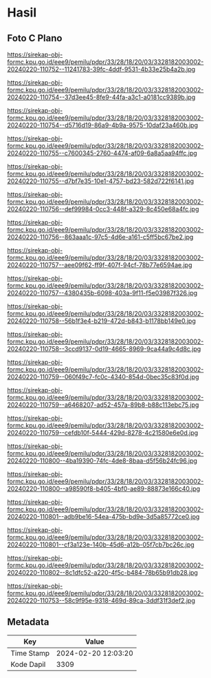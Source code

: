 # Hasil

## Foto C Plano

https://sirekap-obj-formc.kpu.go.id/eee9/pemilu/pdpr/33/28/18/20/03/3328182003002-20240220-110752--11241783-39fc-4ddf-9531-4b33e25b4a2b.jpg

https://sirekap-obj-formc.kpu.go.id/eee9/pemilu/pdpr/33/28/18/20/03/3328182003002-20240220-110754--37d3ee45-8fe9-44fa-a3c1-a0181cc9389b.jpg

https://sirekap-obj-formc.kpu.go.id/eee9/pemilu/pdpr/33/28/18/20/03/3328182003002-20240220-110754--d5716d19-86a9-4b9a-9575-10daf23a460b.jpg

https://sirekap-obj-formc.kpu.go.id/eee9/pemilu/pdpr/33/28/18/20/03/3328182003002-20240220-110755--c7600345-2760-4474-af09-6a8a5aa94ffc.jpg

https://sirekap-obj-formc.kpu.go.id/eee9/pemilu/pdpr/33/28/18/20/03/3328182003002-20240220-110755--d7bf7e35-10e1-4757-bd23-582d722f6141.jpg

https://sirekap-obj-formc.kpu.go.id/eee9/pemilu/pdpr/33/28/18/20/03/3328182003002-20240220-110756--def99984-0cc3-448f-a329-8c450e68a4fc.jpg

https://sirekap-obj-formc.kpu.go.id/eee9/pemilu/pdpr/33/28/18/20/03/3328182003002-20240220-110756--863aaa1c-97c5-4d6e-a161-c5ff5bc67be2.jpg

https://sirekap-obj-formc.kpu.go.id/eee9/pemilu/pdpr/33/28/18/20/03/3328182003002-20240220-110757--aee09f62-ff9f-407f-94cf-78b77e6594ae.jpg

https://sirekap-obj-formc.kpu.go.id/eee9/pemilu/pdpr/33/28/18/20/03/3328182003002-20240220-110757--4380435b-6098-403a-9f11-f5e03987f326.jpg

https://sirekap-obj-formc.kpu.go.id/eee9/pemilu/pdpr/33/28/18/20/03/3328182003002-20240220-110758--56b1f3e4-b219-472d-b843-b1178bb149e0.jpg

https://sirekap-obj-formc.kpu.go.id/eee9/pemilu/pdpr/33/28/18/20/03/3328182003002-20240220-110758--3ccd9137-0d19-4665-8969-9ca44a9c4d8c.jpg

https://sirekap-obj-formc.kpu.go.id/eee9/pemilu/pdpr/33/28/18/20/03/3328182003002-20240220-110759--060f49c7-fc0c-4340-854d-0bec35c83f0d.jpg

https://sirekap-obj-formc.kpu.go.id/eee9/pemilu/pdpr/33/28/18/20/03/3328182003002-20240220-110759--a6468207-ad52-457a-89b8-b88c113ebc75.jpg

https://sirekap-obj-formc.kpu.go.id/eee9/pemilu/pdpr/33/28/18/20/03/3328182003002-20240220-110759--cefdb10f-5444-429d-8278-4c21580e6e0d.jpg

https://sirekap-obj-formc.kpu.go.id/eee9/pemilu/pdpr/33/28/18/20/03/3328182003002-20240220-110800--4ba19390-74fc-4de8-8baa-d5f56b24fc96.jpg

https://sirekap-obj-formc.kpu.go.id/eee9/pemilu/pdpr/33/28/18/20/03/3328182003002-20240220-110800--a98590f8-b405-4bf0-ae89-88873e166c40.jpg

https://sirekap-obj-formc.kpu.go.id/eee9/pemilu/pdpr/33/28/18/20/03/3328182003002-20240220-110801--adb9be16-54ea-475b-bd9e-3d5a85772ce0.jpg

https://sirekap-obj-formc.kpu.go.id/eee9/pemilu/pdpr/33/28/18/20/03/3328182003002-20240220-110801--cf3a123e-140b-45d6-a12b-05f7cb7bc26c.jpg

https://sirekap-obj-formc.kpu.go.id/eee9/pemilu/pdpr/33/28/18/20/03/3328182003002-20240220-110802--8c1dfc52-a220-4f5c-b484-78b65b91db28.jpg

https://sirekap-obj-formc.kpu.go.id/eee9/pemilu/pdpr/33/28/18/20/03/3328182003002-20240220-110753--58c9f95e-9318-469d-89ca-3ddf31f3def2.jpg


## Metadata

| Key        | Value               |
| ---------- | ------------------- |
| Time Stamp | 2024-02-20 12:03:20 |
| Kode Dapil | 3309                |



